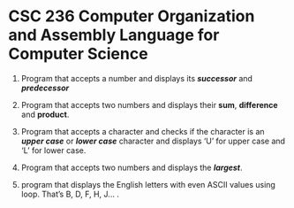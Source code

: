# CSC 236 Computer Organization and Assembly Language for Computer Science

1. Program that accepts a number and displays its **_successor_** and **_predecessor_**

2. Program that accepts two numbers and displays their **sum**, **difference** and **product**.

3. Program that accepts a character and checks if the character is an **_upper case_** or **_lower case_** character and displays ‘U’ for upper case and ‘L’ for lower case.

4. Program that accepts two numbers and displays the **_largest_**.

5. program that displays the English letters with even ASCII values using loop.
   That’s B, D, F, H, J... .
